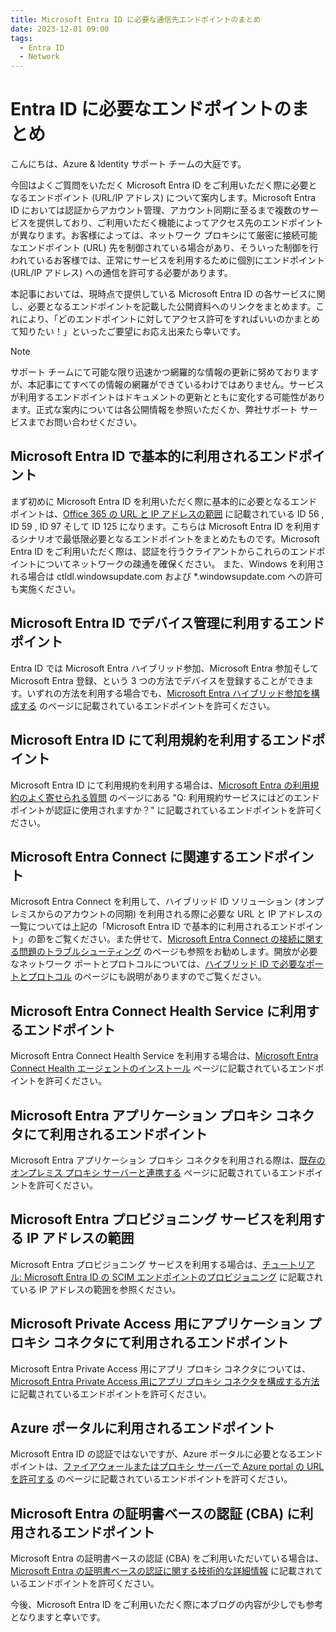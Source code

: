 ```yaml
---
title: Microsoft Entra ID に必要な通信先エンドポイントのまとめ
date: 2023-12-01 09:00
tags:
  - Entra ID
  - Network
---
```


# Entra ID に必要なエンドポイントのまとめ

こんにちは、Azure & Identity サポート チームの大庭です。

今回はよくご質問をいただく Microsoft Entra ID をご利用いただく際に必要となるエンドポイント (URL/IP アドレス) について案内します。Microsoft Entra ID においては認証からアカウント管理、アカウント同期に至るまで複数のサービスを提供しており、ご利用いただく機能によってアクセス先のエンドポイントが異なります。お客様によっては、ネットワーク プロキシにて厳密に接続可能なエンドポイント (URL) 先を制御されている場合があり、そういった制御を行われているお客様では、正常にサービスを利用するために個別にエンドポイント (URL/IP アドレス) への通信を許可する必要があります。

本記事においては、現時点で提供している Microsoft Entra ID の各サービスに関し、必要となるエンドポイントを記載した公開資料へのリンクをまとめます。これにより、「どのエンドポイントに対してアクセス許可をすればいいのかまとめて知りたい！」といったご要望にお応え出来たら幸いです。

> [!NOTE]
> サポート チームにて可能な限り迅速かつ網羅的な情報の更新に努めておりますが、本記事にてすべての情報の網羅ができているわけではありません。サービスが利用するエンドポイントはドキュメントの更新とともに変化する可能性があります。正式な案内については各公開情報を参照いただくか、弊社サポート サービスまでお問い合わせください。

## Microsoft Entra ID で基本的に利用されるエンドポイント

まず初めに Microsoft Entra ID を利用いただく際に基本的に必要となるエンドポイントは、[Office 365 の URL と IP アドレスの範囲](https://learn.microsoft.com/ja-jp/microsoft-365/enterprise/urls-and-ip-address-ranges?view=o365-worldwide#microsoft-365-common-and-office-online) に記載されている ID 56 , ID 59 , ID 97 そして ID 125 になります。こちらは Microsoft Entra ID を利用するシナリオで最低限必要となるエンドポイントをまとめたものです。Microsoft Entra ID をご利用いただく際は、認証を行うクライアントからこれらのエンドポイントについてネットワークの疎通を確保ください。
また、Windows を利用される場合は ctldl.windowsupdate.com および *.windowsupdate.com への許可も実施ください。

## Microsoft Entra ID でデバイス管理に利用するエンドポイント

Entra ID では Microsoft Entra ハイブリッド参加、Microsoft Entra 参加そして Microsoft Entra 登録、という 3 つの方法でデバイスを登録することができます。いずれの方法を利用する場合でも、[Microsoft Entra ハイブリッド参加を構成する](https://learn.microsoft.com/ja-jp/entra/identity/devices/how-to-hybrid-join#network-connectivity-requirements) のページに記載されているエンドポイントを許可ください。

## Microsoft Entra ID にて利用規約を利用するエンドポイント

Microsoft Entra ID にて利用規約を利用する場合は、[Microsoft Entra の利用規約のよく寄せられる質問](https://learn.microsoft.com/ja-jp/entra/identity/conditional-access/terms-of-use#frequently-asked-questions) のページにある "Q: 利用規約サービスにはどのエンドポイントが認証に使用されますか？" に記載されているエンドポイントを許可ください。

## Microsoft Entra Connect に関連するエンドポイント

Microsoft Entra Connect を利用して、ハイブリッド ID ソリューション (オンプレミスからのアカウントの同期) を利用される際に必要な URL と IP アドレスの一覧については上記の「Microsoft Entra ID で基本的に利用されるエンドポイント」の節をご覧ください。また併せて、[Microsoft Entra Connect の接続に関する問題のトラブルシューティング](https://learn.microsoft.com/ja-jp/entra/identity/hybrid/connect/tshoot-connect-connectivity) のページも参照をお勧めします。開放が必要なネットワーク ポートとプロトコルについては、[ハイブリッド ID で必要なポートとプロトコル](https://learn.microsoft.com/ja-jp/entra/identity/hybrid/connect/reference-connect-ports) のページにも説明がありますのでご覧ください。

## Microsoft Entra Connect Health Service に利用するエンドポイント
 
Microsoft Entra Connect Health Service を利用する場合は、[Microsoft Entra Connect Health エージェントのインストール](https://learn.microsoft.com/ja-jp/entra/identity/hybrid/connect/how-to-connect-health-agent-install#outbound-connectivity-to-azure-service-endpoints) ページに記載されているエンドポイントを許可ください。

## Microsoft Entra アプリケーション プロキシ コネクタにて利用されるエンドポイント

Microsoft Entra アプリケーション プロキシ コネクタを利用される際は、[既存のオンプレミス プロキシ サーバーと連携する](https://learn.microsoft.com/ja-jp/entra/identity/app-proxy/application-proxy-configure-connectors-with-proxy-servers#proxy-outbound-rules) ページに記載されているエンドポイントを許可ください。

## Microsoft Entra プロビジョニング サービスを利用する IP アドレスの範囲
 
Microsoft Entra プロビジョニング サービスを利用する場合は、[チュートリアル: Microsoft Entra ID の SCIM エンドポイントのプロビジョニング](https://learn.microsoft.com/ja-jp/entra/identity/app-provisioning/use-scim-to-provision-users-and-groups#ip-ranges) に記載されている IP アドレスの範囲を参照ください。

## Microsoft Private Access 用にアプリケーション プロキシ コネクタにて利用されるエンドポイント

Microsoft Entra Private Access 用にアプリ プロキシ コネクタについては、[Microsoft Entra Private Access 用にアプリ プロキシ コネクタを構成する方法
](https://learn.microsoft.com/ja-jp/entra/global-secure-access/how-to-configure-connectors#allow-access-to-urls) に記載されているエンドポイントを許可ください。

## Azure ポータルに利用されるエンドポイント

Microsoft Entra ID の認証ではないですが、Azure ポータルに必要となるエンドポイントは、[ファイアウォールまたはプロキシ サーバーで Azure portal の URL を許可する](https://learn.microsoft.com/ja-jp/azure/azure-portal/azure-portal-safelist-urls?tabs=public-cloud) のページに記載されているエンドポイントを許可ください。

## Microsoft Entra の証明書ベースの認証 (CBA) に利用されるエンドポイント

Microsoft Entra の証明書ベースの認証 (CBA) をご利用いただいている場合は、[Microsoft Entra の証明書ベースの認証に関する技術的な詳細情報](https://learn.microsoft.com/ja-jp/entra/identity/authentication/concept-certificate-based-authentication-technical-deep-dive#how-does-microsoft-entra-certificate-based-authentication-work) に記載されているエンドポイントを許可ください。

今後、Microsoft Entra ID をご利用いただく際に本ブログの内容が少しでも参考となりますと幸いです。
